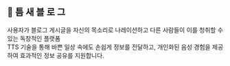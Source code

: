 ## 🥠 틈 새 블 로 그
사용자가 블로그 게시글을 자신의 목소리로 나레이션하고 다른 사람들이 이를 청취할 수 있는 독창적인 플랫폼  
TTS 기술을 통해 바쁜 일상 속에도 손쉽게 정보를 전달하고, 개인화된 음성 경험을 제공하여 효과적인 정보 공유를 지원합니다.

